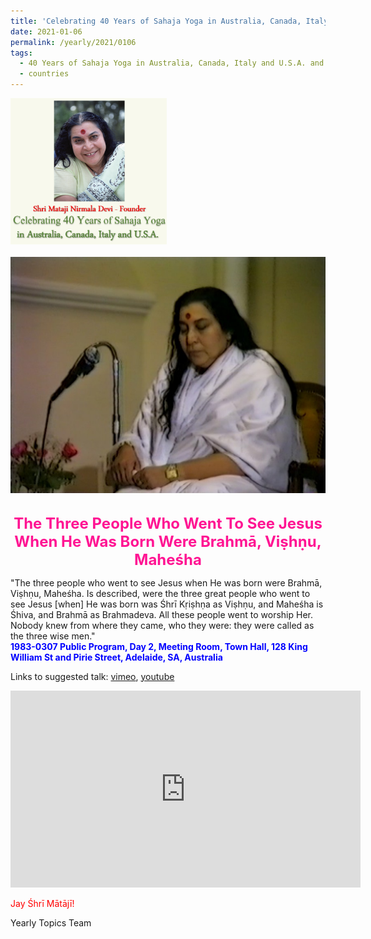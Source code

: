 ```yaml
---
title: 'Celebrating 40 Years of Sahaja Yoga in Australia, Canada, Italy and U.S.A. and its Culture, Post 1 on the Epiphany Day'
date: 2021-01-06
permalink: /yearly/2021/0106
tags:
  - 40 Years of Sahaja Yoga in Australia, Canada, Italy and U.S.A. and its Culture
  - countries
---
```


<div style="text-align: left"><img src="/images/Celebrating40YearsSahajaYoga.png" width="250" /></div><br>

<div style="text-align: center"><img src="/images/image610.png" /></div>

<br>
<p style="color:DeepPink; text-align:center">
<font size="+2"><b>The Three People Who Went To See Jesus When He Was Born Were Brahmā, Viṣhṇu, Maheśha</b><br></font>
</p>

<p>
"The three people who went to see Jesus when He was born were Brahmā, Viṣhṇu, Maheśha. Is described, were the three great people who went to see Jesus [when] He was born was Śhrī Kṛiṣhṇa as Viṣhṇu, and Maheśha is Śhiva, and Brahmā as Brahmadeva. All these people went to worship Her. Nobody knew from where they came, who they were: they were called as the three wise men."<br>
<font color="blue"><b>1983-0307 Public Program, Day 2, Meeting Room, Town Hall, 128 King William St and Pirie Street, Adelaide, SA, Australia</b></font><br>
</p>

Links to suggested talk: <a href="https://vimeo.com/104918602"> vimeo</a>, <a href="https://www.youtube.com/watch?v=RHjHc8BaT_k"> youtube</a><br>

<iframe width="560" height="315" src="https://www.youtube.com/embed/RHjHc8BaT_k" frameborder="0" allow="accelerometer; autoplay; clipboard-write; encrypted-media; gyroscope; picture-in-picture" allowfullscreen></iframe>

<p style="color:red;">Jay Śhrī Mātājī!<br></p>

Yearly Topics Team

